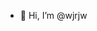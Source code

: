 - 👋 Hi, I’m @wjrjw

<!---
wjrjw/wjrjw is a ✨ special ✨ repository because its `README.md` (this file) appears on your GitHub profile.
You can click the Preview link to take a look at your changes.
--->
